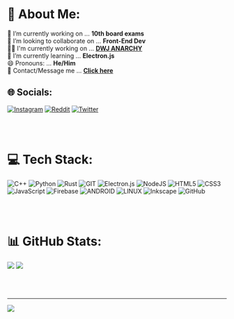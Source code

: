 # 💫 About Me:
🔭 I’m currently working on ... <b>10th board exams</b><br>👯 I’m looking to collaborate on ... <b>Front-End Dev</b><br>👨‍💻 I'm currently working on ... <b><a href="https://dwijottam-dutta.github.io/portfolio#join_discord">DWJ ANARCHY</a></b><br>🌱 I’m currently learning ... <b>Electron.js</b><br>😄 Pronouns: ... <b>He/Him</b><br>💬 Contact/Message me ... <b><u><a href="https://dwijottam-dutta.github.io/portfolio#contact">Click here</a></u></b>


## 🌐 Socials:
[![Instagram](https://img.shields.io/badge/Instagram-%23E4405F.svg?logo=Instagram&logoColor=white)](https://instagram.com/dj_dwazz) [![Reddit](https://img.shields.io/badge/Reddit-%23FF4500.svg?logo=Reddit&logoColor=white)](https://reddit.com/user/DJ_DWAZZ) [![Twitter](https://img.shields.io/badge/Twitter-%231DA1F2.svg?logo=Twitter&logoColor=white)](https://twitter.com/dj_dwazz) 

<br>
<br>

# 💻 Tech Stack:
![C++](https://img.shields.io/badge/c++-%2300599C.svg?style=flat-square&logo=c%2B%2B&logoColor=white)
![Python](https://img.shields.io/badge/python-3670A0?style=flat-square&logo=python&logoColor=ffdd54) 
![Rust](https://img.shields.io/badge/rust-%23000000.svg?style=flat-square&logo=rust&logoColor=white) 
![GIT](https://img.shields.io/badge/Git-fc6d26?style=flat-square&logo=git&logoColor=white) 
![Electron.js](https://img.shields.io/badge/Electron-191970?style=flat-square&logo=Electron&logoColor=white) 
![NodeJS](https://img.shields.io/badge/node.js-6DA55F?style=flat-square&logo=node.js&logoColor=white) 
![HTML5](https://img.shields.io/badge/html5-%23E34F26.svg?style=flat-square&logo=html5&logoColor=white) 
![CSS3](https://img.shields.io/badge/css3-%231572B6.svg?style=flat-square&logo=css3&logoColor=white) 
![JavaScript](https://img.shields.io/badge/javascript-%23323330.svg?style=flat-square&logo=javascript&logoColor=%23F7DF1E) 
![Firebase](https://img.shields.io/badge/firebase-%23039BE5.svg?style=flat-square&logo=firebase)
![ANDROID](https://img.shields.io/badge/android-%2320232a.svg?style=flat-square&logo=android&logoColor=%a4c639) 
![LINUX](https://img.shields.io/badge/Linux-FCC624?style=flat-square&logo=linux&logoColor=black) 
![Inkscape](https://img.shields.io/badge/Inkscape-e0e0e0?style=flat-square&logo=inkscape&logoColor=080A13) 
![GitHub](https://img.shields.io/badge/GitHub-%23121011.svg?style=flat-square&logo=github&logoColor=white) 

<br>
<br>

# 📊 GitHub Stats:
![](https://github-readme-stats.vercel.app/api?username=Dwijottam-Dutta&theme=darcula&hide_border=true&include_all_commits=true&count_private=true)
![](https://github-readme-stats.vercel.app/api/top-langs/?username=Dwijottam-Dutta&theme=darcula&hide_border=true&include_all_commits=true&count_private=true&layout=compact)
<br>
<br>
<br>
<br>

---
[![](https://visitcount.itsvg.in/api?id=Dwijottam-Dutta&icon=7&color=4)](https://visitcount.itsvg.in)
